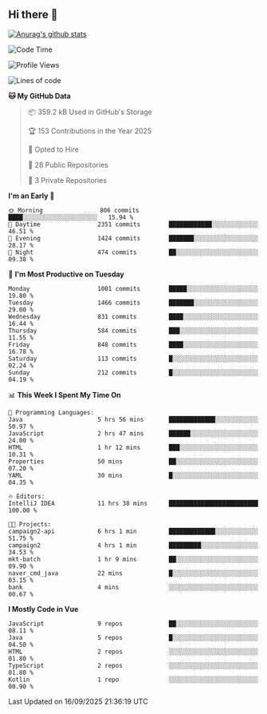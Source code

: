 ## Hi there 👋

[![Anurag's github stats](https://github-readme-stats.vercel.app/api?username=Songwonseok)](https://github.com/anuraghazra/github-readme-stats)



<!--START_SECTION:waka-->
![Code Time](http://img.shields.io/badge/Code%20Time-3%2C767%20hrs%204%20mins-blue)

![Profile Views](http://img.shields.io/badge/Profile%20Views-0-blue)

![Lines of code](https://img.shields.io/badge/From%20Hello%20World%20I%27ve%20Written-34.8%20million%20lines%20of%20code-blue)

**🐱 My GitHub Data** 

> 📦 359.2 kB Used in GitHub's Storage 
 > 
> 🏆 153 Contributions in the Year 2025
 > 
> 💼 Opted to Hire
 > 
> 📜 28 Public Repositories 
 > 
> 🔑 3 Private Repositories 
 > 
**I'm an Early 🐤** 

```text
🌞 Morning                806 commits         ████░░░░░░░░░░░░░░░░░░░░░   15.94 % 
🌆 Daytime                2351 commits        ████████████░░░░░░░░░░░░░   46.51 % 
🌃 Evening                1424 commits        ███████░░░░░░░░░░░░░░░░░░   28.17 % 
🌙 Night                  474 commits         ██░░░░░░░░░░░░░░░░░░░░░░░   09.38 % 
```
📅 **I'm Most Productive on Tuesday** 

```text
Monday                   1001 commits        █████░░░░░░░░░░░░░░░░░░░░   19.80 % 
Tuesday                  1466 commits        ███████░░░░░░░░░░░░░░░░░░   29.00 % 
Wednesday                831 commits         ████░░░░░░░░░░░░░░░░░░░░░   16.44 % 
Thursday                 584 commits         ███░░░░░░░░░░░░░░░░░░░░░░   11.55 % 
Friday                   848 commits         ████░░░░░░░░░░░░░░░░░░░░░   16.78 % 
Saturday                 113 commits         █░░░░░░░░░░░░░░░░░░░░░░░░   02.24 % 
Sunday                   212 commits         █░░░░░░░░░░░░░░░░░░░░░░░░   04.19 % 
```


📊 **This Week I Spent My Time On** 

```text
💬 Programming Languages: 
Java                     5 hrs 56 mins       █████████████░░░░░░░░░░░░   50.97 % 
JavaScript               2 hrs 47 mins       ██████░░░░░░░░░░░░░░░░░░░   24.00 % 
HTML                     1 hr 12 mins        ███░░░░░░░░░░░░░░░░░░░░░░   10.31 % 
Properties               50 mins             ██░░░░░░░░░░░░░░░░░░░░░░░   07.20 % 
YAML                     30 mins             █░░░░░░░░░░░░░░░░░░░░░░░░   04.35 % 

🔥 Editors: 
IntelliJ IDEA            11 hrs 38 mins      █████████████████████████   100.00 % 

🐱‍💻 Projects: 
campaign2-api            6 hrs 1 min         █████████████░░░░░░░░░░░░   51.75 % 
campaign2                4 hrs 1 min         █████████░░░░░░░░░░░░░░░░   34.53 % 
mkt-batch                1 hr 9 mins         ██░░░░░░░░░░░░░░░░░░░░░░░   09.90 % 
naver_cmd_java           22 mins             █░░░░░░░░░░░░░░░░░░░░░░░░   03.15 % 
bank                     4 mins              ░░░░░░░░░░░░░░░░░░░░░░░░░   00.67 % 
```

**I Mostly Code in Vue** 

```text
JavaScript               9 repos             ██░░░░░░░░░░░░░░░░░░░░░░░   08.11 % 
Java                     5 repos             █░░░░░░░░░░░░░░░░░░░░░░░░   04.50 % 
HTML                     2 repos             ░░░░░░░░░░░░░░░░░░░░░░░░░   01.80 % 
TypeScript               2 repos             ░░░░░░░░░░░░░░░░░░░░░░░░░   01.80 % 
Kotlin                   1 repo              ░░░░░░░░░░░░░░░░░░░░░░░░░   00.90 % 
```




 Last Updated on 16/09/2025 21:36:19 UTC
<!--END_SECTION:waka-->
